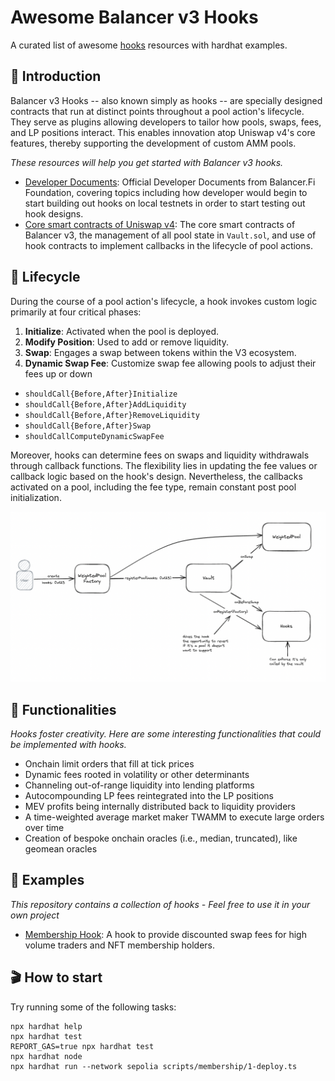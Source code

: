 # Awesome Balancer v3 Hooks

A curated list of awesome [hooks](https://docs-v3.balancer.fi/concepts/core-concepts/hooks.html) resources with hardhat examples.

## 🤔 Introduction

Balancer v3 Hooks -- also known simply as hooks -- are specially designed contracts that run at distinct points throughout a pool action's lifecycle. They serve as plugins allowing developers to tailor how pools, swaps, fees, and LP positions interact. This enables innovation atop Uniswap v4's core features, thereby supporting the development of custom AMM pools.

_These resources will help you get started with Balancer v3 hooks._

- [Developer Documents](https://docs-v3.balancer.fi/concepts/core-concepts/hooks.html): Official Developer Documents from Balancer.Fi Foundation, covering topics including how developer would begin to start building out hooks on local testnets in order to start testing out hook designs.
- [Core smart contracts of Uniswap v4](https://github.com/balancer/balancer-v3-monorepo): The core smart contracts of Balancer v3, the management of all pool state in `Vault.sol`, and use of hook contracts to implement callbacks in the lifecycle of pool actions.

## 🔄 Lifecycle

During the course of a pool action's lifecycle, a hook invokes custom logic primarily at four critical phases:

1. **Initialize**: Activated when the pool is deployed.
2. **Modify Position**: Used to add or remove liquidity.
3. **Swap**: Engages a swap between tokens within the V3 ecosystem.
4. **Dynamic Swap Fee**: Customize swap fee allowing pools to adjust their fees up or down

- `shouldCall{Before,After}Initialize`
- `shouldCall{Before,After}AddLiquidity`
- `shouldCall{Before,After}RemoveLiquidity`
- `shouldCall{Before,After}Swap`
- `shouldCallComputeDynamicSwapFee`

Moreover, hooks can determine fees on swaps and liquidity withdrawals through callback functions. The flexibility lies in updating the fee values or callback logic based on the hook's design. Nevertheless, the callbacks activated on a pool, including the fee type, remain constant post pool initialization.

![lifecycle](data/doc/lifecycle.png)

## 🔧 Functionalities

_Hooks foster creativity. Here are some interesting functionalities that could be implemented with hooks._

- Onchain limit orders that fill at tick prices
- Dynamic fees rooted in volatility or other determinants
- Channeling out-of-range liquidity into lending platforms
- Autocompounding LP fees reintegrated into the LP positions
- MEV profits being internally distributed back to liquidity providers
- A time-weighted average market maker TWAMM to execute large orders over time
- Creation of bespoke onchain oracles (i.e., median, truncated), like geomean oracles

## 📜 Examples

_This repository contains a collection of hooks - Feel free to use it in your own project_

- [Membership Hook](contracts/MembershipHook.sol): A hook to provide discounted swap fees for high volume traders and NFT membership holders.

## 🎬 How to start

Try running some of the following tasks:

```shell
npx hardhat help
npx hardhat test
REPORT_GAS=true npx hardhat test
npx hardhat node
npx hardhat run --network sepolia scripts/membership/1-deploy.ts
```
